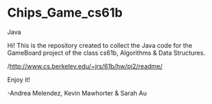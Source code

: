 # Chips_Game_cs61b

Java

Hi! This is the repository created to collect the Java code for the GameBoard project of the class cs61b, Algorithms & Data Structures.

/http://www.cs.berkeley.edu/~jrs/61b/hw/pj2/readme/

Enjoy it!

-Andrea Melendez, Kevin Mawhorter & Sarah Au
